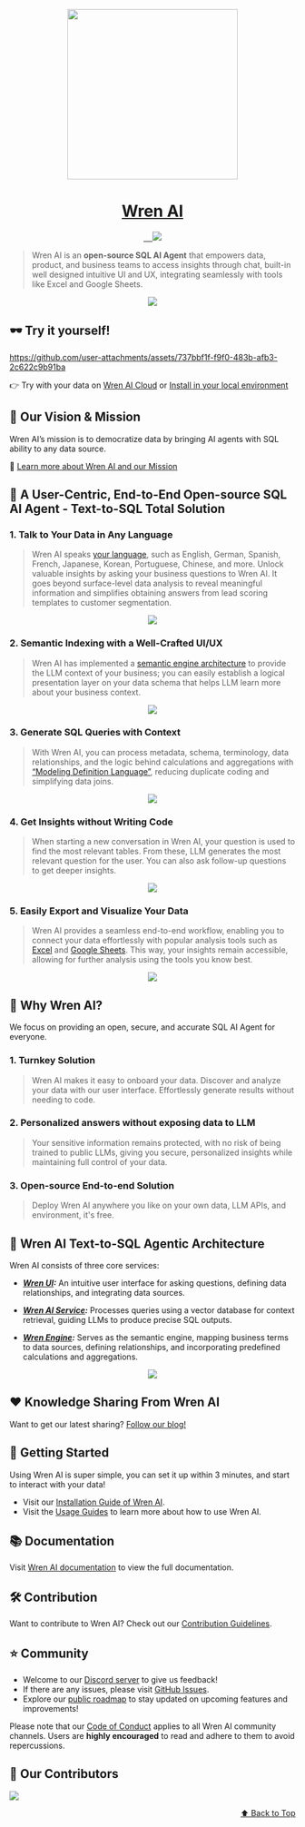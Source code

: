 

<p align="center" id="top">
  <a href="https://getwren.ai/?utm_source=github&utm_medium=title&utm_campaign=readme">
    <picture>
      <source media="(prefers-color-scheme: light)" srcset="./misc/wrenai_logo.png">
      <img src="./misc/wrenai_logo_white.png" width="300px">
    </picture>
    <h1 align="center">Wren AI</h1>
  </a>
</p>

<p align="center">
  <a aria-label="Follow us on X" href="https://x.com/getwrenai">
    <img alt="" src="https://img.shields.io/badge/-@getwrenai-blue?style=for-the-badge&logo=x&logoColor=white&labelColor=gray&logoWidth=20">
  </a>
  <a aria-label="Releases" href="https://github.com/canner/WrenAI/releases">
    <img alt="" src="https://img.shields.io/github/v/release/canner/WrenAI?logo=github&label=GitHub%20Release&color=blue&style=for-the-badge">
  </a>
  <a aria-label="License" href="https://github.com/Canner/WrenAI/blob/main/LICENSE">
    <img alt="" src="https://img.shields.io/github/license/canner/WrenAI?color=blue&style=for-the-badge">
  </a>
  <a aria-label="Join the community on GitHub" href="https://discord.gg/5DvshJqG8Z">
    <img alt="" src="https://img.shields.io/badge/-JOIN%20THE%20COMMUNITY-blue?style=for-the-badge&logo=discord&logoColor=white&labelColor=grey&logoWidth=20">
  </a>
  <a aria-label="Canner" href="https://cannerdata.com/?utm_source=github&utm_medium=badge&utm_campaign=readme">
    <img src="https://img.shields.io/badge/%F0%9F%A7%A1-Made%20by%20Canner-blue?style=for-the-badge">
  </a>
</p>

> Wren AI is an **open-source SQL AI Agent** that empowers data, product, and business teams to access insights through chat, built-in well designed intuitive UI and UX, integrating seamlessly with tools like Excel and Google Sheets.

<p align="center">
  <img src="./misc/wrenai_view.png">
</p>

## 🕶 Try it yourself!

https://github.com/user-attachments/assets/737bbf1f-f9f0-483b-afb3-2c622c9b91ba

👉 Try with your data on [Wren AI Cloud](https://getwren.ai/?utm_source=github&utm_medium=content&utm_campaign=readme) or [Install in your local environment](https://docs.getwren.ai/oss/installation/?utm_source=github&utm_medium=content&utm_campaign=readme)


## 🎯 Our Vision & Mission

Wren AI’s mission is to democratize data by bringing AI agents with SQL ability to any data source.

🤩 [Learn more about Wren AI and our Mission](https://docs.getwren.ai/oss/overview/introduction/?utm_source=github&utm_medium=content&utm_campaign=readme)

## 🤖 A User-Centric, End-to-End Open-source SQL AI Agent - Text-to-SQL Total Solution

### 1. Talk to Your Data in Any Language

> Wren AI speaks [your language](https://docs.getwren.ai/oss/guide/settings/pj_settings#change-project-language?utm_source=github&utm_medium=content&utm_campaign=readme), such as English, German, Spanish, French, Japanese, Korean, Portuguese, Chinese, and more. Unlock valuable insights by asking your business questions to Wren AI. It goes beyond surface-level data analysis to reveal meaningful information and simplifies obtaining answers from lead scoring templates to customer segmentation.

<p align="center">
  <img src="./misc/wren-lang.png" style="max-width: 700px"/>
</p>

### 2. Semantic Indexing with a Well-Crafted UI/UX

> Wren AI has implemented a [semantic engine architecture](https://www.getwren.ai/post/how-we-design-our-semantic-engine-for-llms-the-backbone-of-the-semantic-layer-for-llm-architecture/?utm_source=github&utm_medium=content&utm_campaign=readme) to provide the LLM context of your business; you can easily establish a logical presentation layer on your data schema that helps LLM learn more about your business context.

<p align="center">
  <img src="./misc/wren-modeling.png" style="max-width: 700px"/>
</p>

### 3. Generate SQL Queries with Context

> With Wren AI, you can process metadata, schema, terminology, data relationships, and the logic behind calculations and aggregations with [“Modeling Definition Language”](https://docs.getwren.ai/oss/engine/concept/what_is_mdl/?utm_source=github&utm_medium=content&utm_campaign=readme), reducing duplicate coding and simplifying data joins.

<p align="center">
  <img src="./misc/wren-context.png" style="max-width: 700px"/>
</p>

### 4. Get Insights without Writing Code

> When starting a new conversation in Wren AI, your question is used to find the most relevant tables. From these, LLM generates the most relevant question for the user. You can also ask follow-up questions to get deeper insights.

<p align="center">
  <img src="./misc/wren-insight.png" style="max-width: 700px"/>
</p>

### 5. Easily Export and Visualize Your Data

> Wren AI provides a seamless end-to-end workflow, enabling you to connect your data effortlessly with popular analysis tools such as [Excel](https://docs.getwren.ai/oss/guide/integrations/excel-add-in/?utm_source=github&utm_medium=content&utm_campaign=readme) and [Google Sheets](https://docs.getwren.ai/oss/guide/integrations/google-add-on/?utm_source=github&utm_medium=content&utm_campaign=readme). This way, your insights remain accessible, allowing for further analysis using the tools you know best.

<p align="center">
  <img src="./misc/wren-excel.png" style="max-width: 700px"/>
</p>

## 🤔 Why Wren AI?

We focus on providing an open, secure, and accurate SQL AI Agent for everyone.

### 1. Turnkey Solution

> Wren AI makes it easy to onboard your data. Discover and analyze your data with our user interface. Effortlessly generate results without needing to code.

### 2. Personalized answers without exposing data to LLM

> Your sensitive information remains protected, with no risk of being trained to public LLMs, giving you secure, personalized insights while maintaining full control of your data.

### 3. Open-source End-to-end Solution

> Deploy Wren AI anywhere you like on your own data, LLM APIs, and environment, it's free.

## 🤖 Wren AI Text-to-SQL Agentic Architecture

Wren AI consists of three core services:

- ***[Wren UI](https://github.com/Canner/WrenAI/tree/main/wren-ui):*** An intuitive user interface for asking questions, defining data relationships, and integrating data sources.

- ***[Wren AI Service](https://github.com/Canner/WrenAI/tree/main/wren-ai-service):*** Processes queries using a vector database for context retrieval, guiding LLMs to produce precise SQL outputs.

- ***[Wren Engine](https://github.com/Canner/wren-engine):*** Serves as the semantic engine, mapping business terms to data sources, defining relationships, and incorporating predefined calculations and aggregations.

<p align="center">
  <img src="./misc/how_wrenai_works.png" style="max-width: 1000px;">
</p>

## ❤️ Knowledge Sharing From Wren AI

Want to get our latest sharing? [Follow our blog!](https://www.getwren.ai/blog/?utm_source=github&utm_medium=content&utm_campaign=readme)

## 🚀 Getting Started

Using Wren AI is super simple, you can set it up within 3 minutes, and start to interact with your data!

- Visit our [Installation Guide of Wren AI](http://docs.getwren.ai/oss/installation).
- Visit the [Usage Guides](https://docs.getwren.ai/oss/guide/connect/overview) to learn more about how to use Wren AI.

## 📚 Documentation

Visit [Wren AI documentation](https://docs.getwren.ai/oss/overview/introduction) to view the full documentation.

## 🛠️ Contribution

Want to contribute to Wren AI? Check out our [Contribution Guidelines](https://github.com/Canner/WrenAI/blob/main/CONTRIBUTING.md).

## ⭐️ Community

- Welcome to our [Discord server](https://discord.gg/5DvshJqG8Z) to give us feedback!
- If there are any issues, please visit [GitHub Issues](https://github.com/Canner/WrenAI/issues).
- Explore our [public roadmap](https://github.com/orgs/Canner/projects/12/views/1) to stay updated on upcoming features and improvements!

Please note that our [Code of Conduct](./CODE_OF_CONDUCT.md) applies to all Wren AI community channels. Users are **highly encouraged** to read and adhere to them to avoid repercussions.

## 🎉 Our Contributors
<a href="https://github.com/canner/wrenAI/graphs/contributors">
  <img src="https://contrib.rocks/image?repo=Canner/WrenAI" />
</a>

<p align="right">
  <a href="#top">⬆️ Back to Top</a>
</p>
